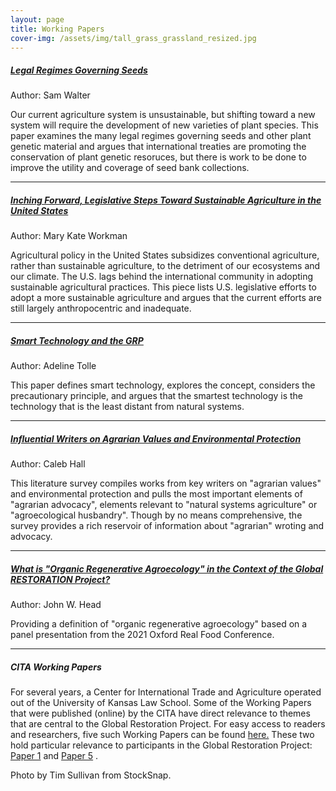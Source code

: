 ```yaml
---
layout: page
title: Working Papers 
cover-img: /assets/img/tall_grass_grassland_resized.jpg
---
```

##### [Legal Regimes Governing Seeds](https://globalrestorationproject.github.io/2020-12-28-legal-seed-regimes/)
Author: Sam Walter

Our current agriculture system is unsustainable, but shifting toward a new system will require the development of new varieties of plant species.  This paper examines the many  legal regimes governing seeds and other plant genetic material and argues that international treaties are promoting the conservation of plant genetic resoruces, but there is work to be done to improve the utility and coverage of seed bank collections. 

---

##### [Inching Forward, Legislative Steps Toward Sustainable Agriculture in the United States](https://globalrestorationproject.github.io/2021-01-01-inching-forward/)
Author: Mary Kate Workman

Agricultural policy in the United States subsidizes conventional agriculture, rather than sustainable agriculture, to the detriment of our ecosystems and our climate.  The U.S. lags behind the international community in adopting sustainable agricultural practices.  This piece lists U.S. legislative efforts to adopt a more sustainable agriculture and argues that the current efforts are still largely anthropocentric and inadequate. 

---

##### [Smart Technology and the GRP](https://globalrestorationproject.github.io/2020-12-22-smart-technology-grp/)
Author: Adeline Tolle

This paper defines smart technology, explores the concept, considers the precautionary principle, and argues that the smartest technology is the technology that is the least distant from natural systems.  

---

##### [Influential Writers on Agrarian Values and Environmental Protection](https://globalrestorationproject.github.io/2020-12-26-literature-survey/)
Author: Caleb Hall

This literature survey compiles works from key writers on "agrarian values" and environmental protection and pulls the most important elements of "agrarian advocacy", elements relevant to "natural systems agriculture" or "agroecological husbandry".  Though by no means comprehensive, the survey provides a rich reservoir of information about "agrarian" wroting and advocacy.

---

##### [What is "Organic Regenerative Agroecology" in the Context of the Global RESTORATION Project?](https://globalrestorationproject.github.io/2021-01-10-organic-restorative-agroecology/)
Author: John W. Head

Providing a definition of "organic regenerative agroecology" based on a panel presentation from the 2021 Oxford Real Food Conference. 

---

##### CITA Working Papers
For several years, a Center for International Trade and Agriculture operated out of the University of Kansas Law School.  Some of the Working Papers that were published (online) by the CITA have direct relevance to themes that are central to the Global Restoration Project.  For easy access to readers and researchers, five such Working Papers can be found [here.](http://law.ku.edu/cita/#working-papers)  These two hold particular relevance to participants in the Global Restoration Project: [Paper 1](http://law.ku.edu/sites/law.drupal.ku.edu/files/docs/centers/CITA_working_paper1_2010.pdf) and [Paper 5](http://law.ku.edu/sites/law.drupal.ku.edu/files/docs/centers/CITA-working-paper5-2016-caleb-hall.pdf) .


Photo by Tim Sullivan from StockSnap. 

